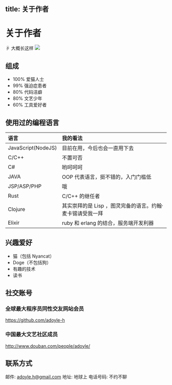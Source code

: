 title: 关于作者
---

# 关于作者

☟ 大概长这样
![][head]

## 组成

- 100% 爱猫人士
- 99% 强迫症患者
- 80% 代码洁癖
- 80% 文艺少年
- 60% 工具爱好者

## 使用过的编程语言

| 语言               | 我的看法                                                  |
| :--                | :--                                                       |
| JavaScript(NodeJS) | 目前在用，今后也会一直用下去                              |
| C/C++              | 不置可否                                                  |
| C#                 | 哟呵呵呵                                                  |
| JAVA               | OOP 代表语言，挺不错的，入门门槛低                        |
| JSP/ASP/PHP        | 哦                                                        |
| Rust               | C/C++ 的继任者                                            |
| Clojure            | 其实崇拜的是 Lisp ，图灵完备的语言。约翰·麦卡锡请受我一拜 |
| Elixir             | ruby 和 erlang 的结合，服务端开发利器                     |

## 兴趣爱好

- 猫（包括 Nyancat）
- Doge（不包括狗）
- 有趣的技术
- 读书

## 社交账号

### 全球最大程序员同性交友网站会员

https://github.com/adoyle-h

### 中国最大文艺社区成员

http://www.douban.com/people/adoyle/

## 联系方式
邮件: adoyle.h@gmail.com
地址: 地球上
电话号码: 不约不聊

[head]: http://7xniyb.com1.z0.glb.clouddn.com/head_160.png
